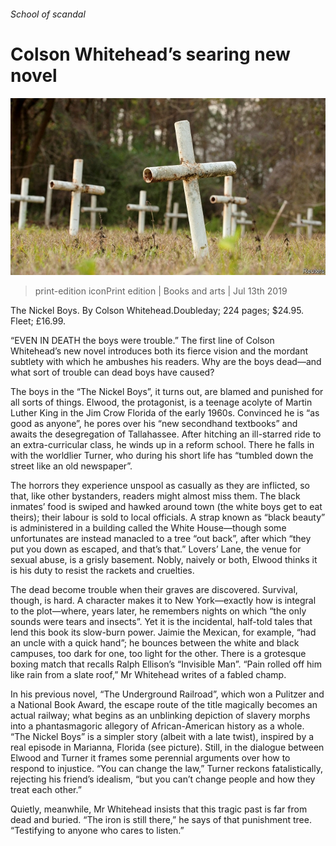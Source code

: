 ###### School of scandal

# Colson Whitehead’s searing new novel 

![image](images/20190713_BKP010_0.jpg) 

> print-edition iconPrint edition | Books and arts | Jul 13th 2019 

The Nickel Boys. By Colson Whitehead.Doubleday; 224 pages; $24.95. Fleet; £16.99. 

“EVEN IN DEATH the boys were trouble.” The first line of Colson Whitehead’s new novel introduces both its fierce vision and the mordant subtlety with which he ambushes his readers. Why are the boys dead—and what sort of trouble can dead boys have caused? 

The boys in the “The Nickel Boys”, it turns out, are blamed and punished for all sorts of things. Elwood, the protagonist, is a teenage acolyte of Martin Luther King in the Jim Crow Florida of the early 1960s. Convinced he is “as good as anyone”, he pores over his “new secondhand textbooks” and awaits the desegregation of Tallahassee. After hitching an ill-starred ride to an extra-curricular class, he winds up in a reform school. There he falls in with the worldlier Turner, who during his short life has “tumbled down the street like an old newspaper”. 

The horrors they experience unspool as casually as they are inflicted, so that, like other bystanders, readers might almost miss them. The black inmates’ food is swiped and hawked around town (the white boys get to eat theirs); their labour is sold to local officials. A strap known as “black beauty” is administered in a building called the White House—though some unfortunates are instead manacled to a tree “out back”, after which “they put you down as escaped, and that’s that.” Lovers’ Lane, the venue for sexual abuse, is a grisly basement. Nobly, naively or both, Elwood thinks it is his duty to resist the rackets and cruelties. 

The dead become trouble when their graves are discovered. Survival, though, is hard. A character makes it to New York—exactly how is integral to the plot—where, years later, he remembers nights on which “the only sounds were tears and insects”. Yet it is the incidental, half-told tales that lend this book its slow-burn power. Jaimie the Mexican, for example, “had an uncle with a quick hand”; he bounces between the white and black campuses, too dark for one, too light for the other. There is a grotesque boxing match that recalls Ralph Ellison’s “Invisible Man”. “Pain rolled off him like rain from a slate roof,” Mr Whitehead writes of a fabled champ. 

In his previous novel, “The Underground Railroad”, which won a Pulitzer and a National Book Award, the escape route of the title magically becomes an actual railway; what begins as an unblinking depiction of slavery morphs into a phantasmagoric allegory of African-American history as a whole. “The Nickel Boys” is a simpler story (albeit with a late twist), inspired by a real episode in Marianna, Florida (see picture). Still, in the dialogue between Elwood and Turner it frames some perennial arguments over how to respond to injustice. “You can change the law,” Turner reckons fatalistically, rejecting his friend’s idealism, “but you can’t change people and how they treat each other.” 

Quietly, meanwhile, Mr Whitehead insists that this tragic past is far from dead and buried. “The iron is still there,” he says of that punishment tree. “Testifying to anyone who cares to listen.” 

